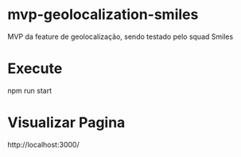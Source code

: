 # mvp-geolocalization-smiles

MVP da feature de geolocalização, sendo testado pelo squad Smiles

# Execute

npm run start

# Visualizar Pagina

http://localhost:3000/
